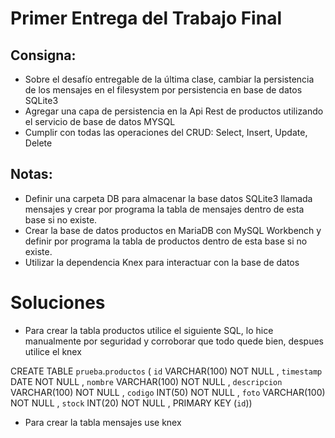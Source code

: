 # Primer Entrega del Trabajo Final

## Consigna:

- Sobre el desafío entregable de la última clase, cambiar la persistencia de los mensajes en el filesystem por persistencia en base de datos SQLite3
- Agregar una capa de persistencia en la Api Rest de productos utilizando el servicio de base de datos MYSQL
- Cumplir con todas las operaciones del CRUD: Select, Insert, Update, Delete

## Notas:

- Definir una carpeta DB para almacenar la base datos SQLite3 llamada mensajes y crear por programa la tabla de mensajes dentro de esta base si no existe.
- Crear la base de datos productos en MariaDB con MySQL Workbench y definir por programa la tabla de productos dentro de esta base si no existe.
- Utilizar la dependencia Knex para interactuar con la base de datos

# Soluciones

- Para crear la tabla productos utilice el siguiente SQL, lo hice manualmente por seguridad y corroborar que todo quede bien, despues utilice el knex

CREATE TABLE `prueba`.`productos` ( `id` VARCHAR(100) NOT NULL , `timestamp` DATE NOT NULL , `nombre` VARCHAR(100) NOT NULL , `descripcion` VARCHAR(100) NOT NULL , `codigo` INT(50) NOT NULL , `foto` VARCHAR(100) NOT NULL , `stock` INT(20) NOT NULL , PRIMARY KEY (`id`))

- Para crear la tabla mensajes use knex


